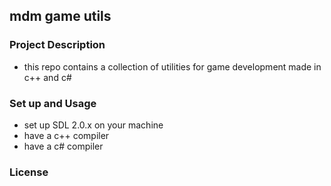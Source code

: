 ## mdm game utils

### Project Description
- this repo contains a collection of utilities for game development made in c++ and c#

### Set up and Usage

- set up SDL 2.0.x on your machine
- have a c++ compiler
- have a c# compiler


### License